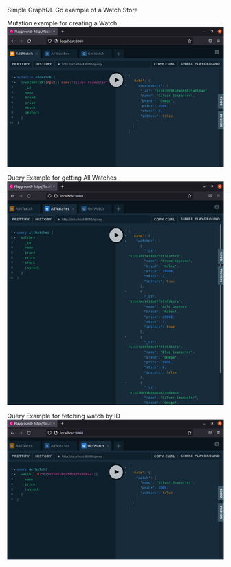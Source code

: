 Simple GraphQL Go example of a Watch Store

Mutation example for creating a Watch:
![Adding Watches](images/AddWatch.png)

Query Example for getting All Watches
![Getting All Watches](images/AllWatches.png)

Query Example for fetching watch by ID
![Get Watch By ID](images/GetWatch.png)